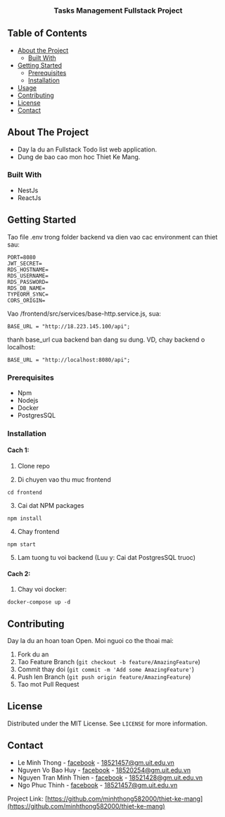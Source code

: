   <h3 align="center">Tasks Management Fullstack Project</h3>

<!-- TABLE OF CONTENTS -->

## Table of Contents

-   [About the Project](#about-the-project)
    -   [Built With](#built-with)
-   [Getting Started](#getting-started)
    -   [Prerequisites](#prerequisites)
    -   [Installation](#installation)
-   [Usage](#usage)
-   [Contributing](#contributing)
-   [License](#license)
-   [Contact](#contact)

<!-- ABOUT THE PROJECT -->

## About The Project

-   Day la du an Fullstack Todo list web application.
-   Dung de bao cao mon hoc Thiet Ke Mang.

### Built With

-   NestJs
-   ReactJs

<!-- GETTING STARTED -->

## Getting Started

Tao file .env trong folder backend va dien vao cac environment can thiet sau:

```
PORT=8080
JWT_SECRET=
RDS_HOSTNAME=
RDS_USERNAME=
RDS_PASSWORD=
RDS_DB_NAME=
TYPEORM_SYNC=
CORS_ORIGIN=
```

Vao /frontend/src/services/base-http.service.js, sua:

```
BASE_URL = "http://18.223.145.100/api";
```

thanh base_url cua backend ban dang su dung. VD, chay backend o localhost:

```
BASE_URL = "http://localhost:8080/api";
```

### Prerequisites

-   Npm
-   Nodejs
-   Docker
-   PostgresSQL

### Installation

#### Cach 1:

1. Clone repo

2. Di chuyen vao thu muc frontend

```
cd frontend
```

3. Cai dat NPM packages

```
npm install
```

4. Chay frontend

```
npm start
```

5. Lam tuong tu voi backend (Luu y: Cai dat PostgresSQL truoc)

#### Cach 2:

1. Chay voi docker:

```
docker-compose up -d
```

## Contributing

Day la du an hoan toan Open. Moi nguoi co the thoai mai:

1. Fork du an
2. Tao Feature Branch (`git checkout -b feature/AmazingFeature`)
3. Commit thay doi (`git commit -m 'Add some AmazingFeature'`)
4. Push len Branch (`git push origin feature/AmazingFeature`)
5. Tao mot Pull Request

<!-- LICENSE -->

## License

Distributed under the MIT License. See `LICENSE` for more information.

<!-- CONTACT -->

## Contact

-   Le Minh Thong - [facebook](https://www.facebook.com/MnhThngLe/) - 18521457@gm.uit.edu.vn
-   Nguyen Vo Bao Huy - [facebook](https://www.facebook.com/profile.php?id=100007922357550) - 18520254@gm.uit.edu.vn
-   Nguyen Tran Minh Thien - [facebook](https://www.facebook.com/thienhenry0103) - 18521428@gm.uit.edu.vn
-   Ngo Phuc Thinh - [facebook](https://www.facebook.com/TonyNgo0206) - 18521457@gm.uit.edu.vn

Project Link: [https://github.com/minhthong582000/thiet-ke-mang](https://github.com/minhthong582000/thiet-ke-mang)
